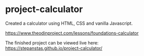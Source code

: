 # project-calculator

Created a calculator using HTML, CSS and vanilla Javascript. 

https://www.theodinproject.com/lessons/foundations-calculator

The finished project can be viewed live here: https://stepanstas.github.io/project-calculator/


